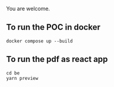 You are welcome.

## To run the POC in docker

```
docker compose up --build
```

## To run the pdf as react app

```
cd be
yarn preview
```
